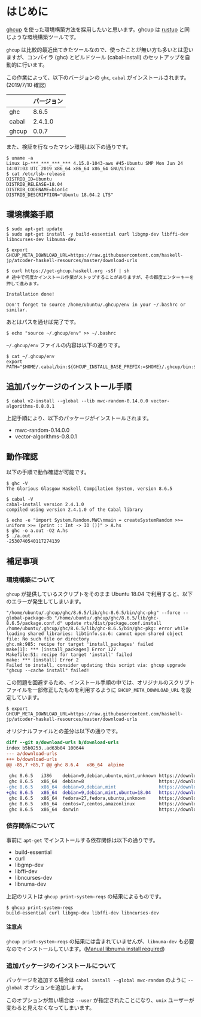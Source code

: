 # はじめに

[ghcup](https://www.haskell.org/ghcup/) を使った環境構築方法を採用したいと思います。ghcup は [rustup](https://rustup.rs/) と同じような環境構築ツールです。

`ghcup` は比較的最近出てきたツールなので、使ったことが無い方も多いとは思いますが、コンパイラ (ghc) とビルドツール (cabal-install) のセットアップを自動的に行います。

この作業によって、以下のバージョンの `ghc`, `cabal` がインストールされます。(2019/7/10 確認)

　| バージョン
----|----
ghc | 8.6.5
cabal | 2.4.1.0
ghcup | 0.0.7

また、検証を行なったマシン環境は以下の通りです。

```
$ uname -a
Linux ip-***_***_***_*** 4.15.0-1043-aws #45-Ubuntu SMP Mon Jun 24 14:07:03 UTC 2019 x86_64 x86_64 x86_64 GNU/Linux
$ cat /etc/lsb-release
DISTRIB_ID=Ubuntu
DISTRIB_RELEASE=18.04
DISTRIB_CODENAME=bionic
DISTRIB_DESCRIPTION="Ubuntu 18.04.2 LTS"
```

## 環境構築手順

```
$ sudo apt-get update
$ sudo apt-get install -y build-essential curl libgmp-dev libffi-dev libncurses-dev libnuma-dev

$ export GHCUP_META_DOWNLOAD_URL=https://raw.githubusercontent.com/haskell-jp/atcoder-haskell-resources/master/download-urls

$ curl https://get-ghcup.haskell.org -sSf | sh
# 途中で何度かインストール作業がストップすることがありますが、その都度エンターキーを押して進みます。

Installation done!

Don't forget to source /home/ubuntu/.ghcup/env in your ~/.bashrc or similar.
```

あとはパスを通せば完了です。

```
$ echo "source ~/.ghcup/env" >> ~/.bashrc
```

`~/.ghcup/env` ファイルの内容は以下の通りです。

```
$ cat ~/.ghcup/env
export PATH="$HOME/.cabal/bin:${GHCUP_INSTALL_BASE_PREFIX:=$HOME}/.ghcup/bin:$PATH"
```

## 追加パッケージのインストール手順

```
$ cabal v2-install --global --lib mwc-random-0.14.0.0 vector-algorithms-0.8.0.1
```

上記手順により、以下のパッケージがインストールされます。

- mwc-random-0.14.0.0
- vector-algorithms-0.8.0.1

## 動作確認

以下の手順で動作確認が可能です。

```
$ ghc -V
The Glorious Glasgow Haskell Compilation System, version 8.6.5

$ cabal -V
cabal-install version 2.4.1.0
compiled using version 2.4.1.0 of the Cabal library

$ echo -e "import System.Random.MWC\nmain = createSystemRandom >>= uniform >>= (print :: Int -> IO ())" > A.hs
$ ghc -o a.out -O2 A.hs
$ ./a.out
-2530740540117274139
```

## 補足事項

### 環境構築について

`ghcup` が提供しているスクリプトをそのまま Ubuntu 18.04 で利用すると、以下のエラーが発生してしまいます。

```
"/home/ubuntu/.ghcup/ghc/8.6.5/lib/ghc-8.6.5/bin/ghc-pkg" --force --global-package-db "/home/ubuntu/.ghcup/ghc/8.6.5/lib/ghc-8.6.5/package.conf.d" update rts/dist/package.conf.install
/home/ubuntu/.ghcup/ghc/8.6.5/lib/ghc-8.6.5/bin/ghc-pkg: error while loading shared libraries: libtinfo.so.6: cannot open shared object file: No such file or directory
ghc.mk:985: recipe for target 'install_packages' failed
make[1]: *** [install_packages] Error 127
Makefile:51: recipe for target 'install' failed
make: *** [install] Error 2
Failed to install, consider updating this script via: ghcup upgrade
"ghcup --cache install" failed!
```

この問題を回避するため、インストール手順の中では、オリジナルのスクリプトファイルを一部修正したものを利用するように `GHCUP_META_DOWNLOAD_URL` を設定しています。

```
$ export GHCUP_META_DOWNLOAD_URL=https://raw.githubusercontent.com/haskell-jp/atcoder-haskell-resources/master/download-urls
```

オリジナルファイルとの差分は以下の通りです。

```diff
diff --git a/download-urls b/download-urls
index b5b0253..ad63b04 100644
--- a/download-urls
+++ b/download-urls
@@ -85,7 +85,7 @@ ghc 8.6.4   x86_64  alpine                              https://github.com/redne
 
 ghc 8.6.5   i386    debian=9,debian,ubuntu,mint,unknown https://downloads.haskell.org/~ghc/8.6.5/ghc-8.6.5-i386-deb9-linux.tar.xz
 ghc 8.6.5   x86_64  debian=8                            https://downloads.haskell.org/~ghc/8.6.5/ghc-8.6.5-x86_64-deb8-linux.tar.xz
-ghc 8.6.5   x86_64  debian=9,debian,mint                https://downloads.haskell.org/~ghc/8.6.5/ghc-8.6.5-x86_64-deb9-linux.tar.xz
+ghc 8.6.5   x86_64  debian=9,debian,mint,ubuntu=18.04   https://downloads.haskell.org/~ghc/8.6.5/ghc-8.6.5-x86_64-deb9-linux.tar.xz
 ghc 8.6.5   x86_64  fedora=27,fedora,ubuntu,unknown     https://downloads.haskell.org/~ghc/8.6.5/ghc-8.6.5-x86_64-fedora27-linux.tar.xz
 ghc 8.6.5   x86_64  centos=7,centos,amazonlinux         https://downloads.haskell.org/~ghc/8.6.5/ghc-8.6.5-x86_64-centos7-linux.tar.xz
 ghc 8.6.5   x86_64  darwin                              https://downloads.haskell.org/~ghc/8.6.5/ghc-8.6.5-x86_64-apple-darwin.tar.xz
```

### 依存関係について

事前に `apt-get` でインストールする依存関係は以下の通りです。

- build-essential
- curl
- libgmp-dev
- libffi-dev
- libncurses-dev
- libnuma-dev

上記のリストは `ghcup print-system-reqs` の結果によるものです。

```shell
$ ghcup print-system-reqs
build-essential curl libgmp-dev libffi-dev libncurses-dev
```

#### 注意点

`ghcup print-system-reqs` の結果には含まれていませんが、`libnuma-dev` も必要なのでインストールしています。([Manual libnuma install required](https://gitlab.haskell.org/haskell/ghcup/issues/58))

### 追加パッケージのインストールについて

パッケージを追加する場合は `cabal install --global mwc-random` のように `--global` オプションを追加します。

このオプションが無い場合は `--user` が指定されたことになり、`unix` ユーザーが変わると見えなくなってしまいます。
